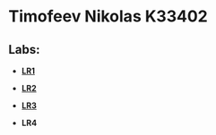 # Timofeev Nikolas K33402

## Labs:

- [**LR1**](lab1)

- [**LR2**](lab2)

- [**LR3**](lab3)

- **LR4**
